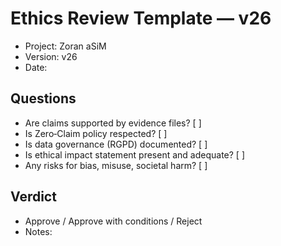 # Ethics Review Template — v26

- Project: Zoran aSiM
- Version: v26
- Date: 

## Questions
- Are claims supported by evidence files? [ ]
- Is Zero‑Claim policy respected? [ ]
- Is data governance (RGPD) documented? [ ]
- Is ethical impact statement present and adequate? [ ]
- Any risks for bias, misuse, societal harm? [ ]

## Verdict
- Approve / Approve with conditions / Reject
- Notes:
